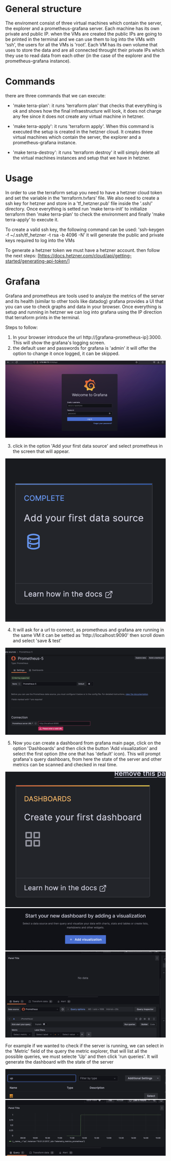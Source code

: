 # General structure 

The enviroment consist of three virtual machines which contain the server, the explorer and a prometheus-grafana server. Each machine has its own private and public IP. when the VMs are created the public IPs are going to be printed in the terminal and we can use them to log into the VMs with 'ssh', the users for all the VMs is 'root'. Each VM has its own volume that uses to store the data and are all connected throught their private IPs which they use to read data from each other (in the case of the explorer and the prometheus-grafana instance).

# Commands 

there are three commands that we can execute:

* 'make terra-plan': it runs 'terraform plan' that checks that everything is ok and shows how the final infraestructure will look, it does not charge any fee since it does not create any virtual machine in hetzner.

* 'make terra-apply': it runs 'terraform apply'. When this command is executed the setup is created in the hetzner cloud. It creates three virtual machines which contain the server, the explorer and a prometheus-grafana instance.

* 'make terra-destroy': it runs 'terraform destroy' it will simply delete all the virtual machines instances and setup that we have in hetzner.

# Usage

In order to use the terraform setup you need to have a hetzner cloud token and set the variable in the 'terraform.tvfars' file. We also need to create a ssh key for hetzner and store in a 'tf_hetzner.pub' file inside the '.ssh/' directory. Once everything is setted run 'make terra-init' to initialize terraform then 'make terra-plan' to check the environment and finally 'make terra-apply' to execute it.

To create a valid ssh key, the following command can be used:
'ssh-keygen -f ~/.ssh/tf_hetzner -t rsa -b 4096 -N' 
it will generate the public and private keys required to log into the VMs

To generate a hetzner token we must have a hetzner account. then follow the next steps:
[https://docs.hetzner.com/cloud/api/getting-started/generating-api-token/]

# Grafana

Grafana and prometheus are tools used to analyze the metrics of the server and its health (similar to other tools like datadog) grafana provides a UI that you can use to check graphs and data in your browser. Once everything is setup and running in hetzner we can log into grafana using the IP direction that terraform prints in the terminal.

Steps to follow:
1) In your browser introduce the url http://[grafana-prometheus-ip]:3000. This will show the grafana's logging screen.
2) the default user and passwords for grafana is 'admin' it will offer the option to change it once logged, it can be skipped.

![Alt text](images/login.png)

3) click in the option 'Add your first data source' and select prometheus in the screen that will appear.

![Alt text](images/data-source.png)

4) It will ask for a url to connect, as prometheus and grafana are running in the same VM it can be setted as 'http://localhost:9090' then scroll down and select 'save & test'

![Alt text](images/url.png)

5) Now you can create a dashboard from grafana main page, click on the option 'Dashboards' and then click the button 'Add visualization' and select the first option (the one that has 'default' icon). This will prompt grafana's query dashboars, from here the state of the server and other metrics can be scanned and checked in real time.

![Alt text](images/dashboard.png)
![Alt text](images/visualization.png)
![Alt text](images/panel.png)

For example if we wanted to check if the server is running, we can select in the 'Metric' field of the query the metric explorer, that will list all the possible queries, we must selecte 'Up' and then click 'run queries'. It will generate the dashboard with the state of the server 

![Alt text](images/up.png)
![Alt text](images/data.png)